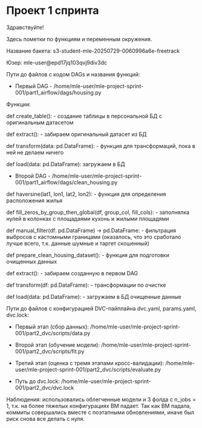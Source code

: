 # Проект 1 спринта
Здравствуйте!

Здесь пометки по функциям и переменным окружения.

Название бакета: s3-student-mle-20250729-0060996a6e-freetrack 

Юзер: mle-user@epd17jq103qvj9div3dc

Пути до файлов с кодом DAGs и названия функций:

- Первый DAG - /home/mle-user/mle-project-sprint-001/part1_airflow/dags/housing.py
 
Функции:

def create_table(): - создание таблицы в персональной БД с оригинальным датасетом

def extract(): - забираем оригинальный датасет из БД

def transform(data: pd.DataFrame): - функция для трансформаций, пока в ней не делаем ничего

def load(data: pd.DataFrame): загружаем в БД


- Второй DAG - /home/mle-user/mle-project-sprint-001/part1_airflow/dags/clean_housing.py

def haversine(lat1, lon1, lat2, lon2): - функция для определения расположения жилья

def fill_zeros_by_group_then_global(df, group_col, fill_cols): - заполнялка нулей в колонках с площадаями кухонь и жилыми площадями

def manual_filter(df: pd.DataFrame) -> pd.DataFrame: - фильтрация выбросов с кастомными границами (оказалось, что это сработало лучше всего, т.к. данные шумные и таргет скошенный)

def prepare_clean_housing_dataset(): - функция для подготовки очищенных данных

def extract(): - забираем созданную в первом DAG

def transform(df: pd.DataFrame): - трансформации по очистке

def load(data: pd.DataFrame): - загружаем в БД очищенные данные

Пути до файлов с конфигурацией DVC-пайплайна dvc.yaml, params.yaml, dvc.lock:

- Первый этап (сбор данных): /home/mle-user/mle-project-sprint-001/part2_dvc/scripts/data.py

- Второй этап (обучение модели): /home/mle-user/mle-project-sprint-001/part2_dvc/scripts/fit.py

- Третий этап (оценка с тремя этапами кросс-валидации): /home/mle-user/mle-project-sprint-001/part2_dvc/scripts/evaluate.py

- Путь до dvc.lock: /home/mle-user/mle-project-sprint-001/part2_dvc/dvc.lock

Наблюдения: использовались облегченные модели и 3 фолда с n_jobs = 1, т.к. на более тяжелых конфигурациях ВМ падает. Так как ВМ падала,  коммиты совершались вместе с поэтапными обновлениями, иначе был риск снова все делать с нуля.
